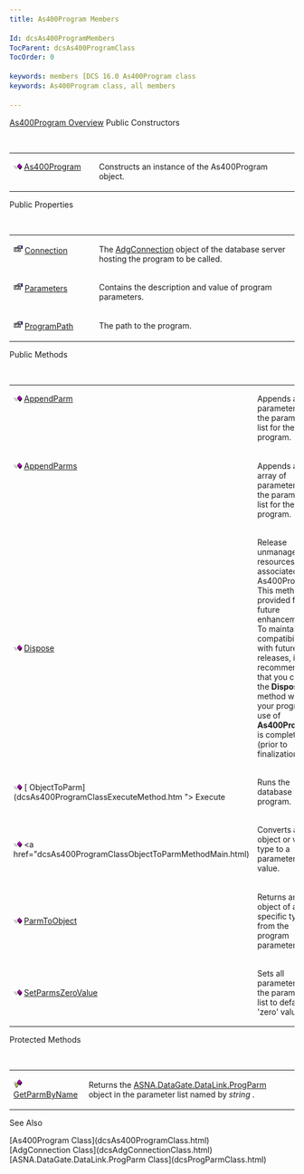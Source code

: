 ```yaml
---
title: As400Program Members

Id: dcsAs400ProgramMembers
TocParent: dcsAs400ProgramClass
TocOrder: 0

keywords: members [DCS 16.0 As400Program class
keywords: As400Program class, all members

---
```


[As400Program Overview](dcsAs400ProgramClass.html) 
Public Constructors

<br />

<table class="dtTABLE" id="table4" style="border-spacing: 0px" cellspacing="0" x-use-null-cells="x-use-null-cells">
          <colgroup span="1">
            <col span="1" style="WIDTH: 30%" />
            <col span="1" style="WIDTH: 70%" />
          </colgroup>
          <tr valign="top">
            <td colspan="1" rowspan="1">

<img height="11" alt="public property" src="Images/PUBLIC%20METHOD.GIF" width="15" border="0" x-maintain-ratio="TRUE" /> [ As400Program](dcsAs400ProgramClassAs400ProgramMethodMain.html) 
</td>
            <td colspan="1" rowspan="1">

Constructs an instance of the As400Program object.
</td>
          </tr>
</table>

Public Properties

<br />

<table class="dtTABLE" id="Table5" style="border-spacing: 0px" cellspacing="0" x-use-null-cells="x-use-null-cells">
          <colgroup span="1">
            <col span="1" style="WIDTH: 30%" />
            <col span="1" style="WIDTH: 70%" />
          </colgroup>
          <tr valign="top">
            <td colspan="1" rowspan="1" style="height: 47px">

<img height="16" alt="public property" src="Images/property.bmp" width="16" border="0" /> [ Connection](dcsAs400ProgramClassConnectionProperty.html) 
</td>
            <td colspan="1" rowspan="1" style="height: 47px">

The [AdgConnection](dcsAdgConnectionClass.html) object of the database server hosting the program to be called.
</td>
          </tr>
          <tr valign="top">
            <td colspan="1" rowspan="1">

<img height="16" alt="public property" src="Images/property.bmp" width="16" border="0" /> [ Parameters](dcsAs400ProgramClassParametersProperty.html) 
</td>
            <td colspan="1" rowspan="1">

Contains the description and value of program parameters.
</td>
          </tr>
          <tr>
            <td colspan="1" rowspan="1">

<img height="16" alt="public property" src="Images/property.bmp" width="16" border="0" /> [ ProgramPath](dcsAs400ProgramClassProgramPathProperty.html) 
</td>
            <td colspan="1" rowspan="1">

The path to the program.
</td>
          </tr>
</table>

Public Methods

<br />

<table class="dtTABLE" id="table2" style="border-spacing: 0px" cellspacing="0" x-use-null-cells="x-use-null-cells">
          <colgroup span="1">
            <col span="1" style="WIDTH: 20%" />
            <col span="1" style="WIDTH: 70%" />
          </colgroup>
          <tr valign="top">
            <td colspan="1" rowspan="1">

<img height="11" alt="public property" src="Images/PUBLIC%20METHOD.GIF" width="15" border="0" x-maintain-ratio="TRUE" /> [ AppendParm](dcsAs400ProgramClassAppendParmMethod.html) 
</td>
            <td colspan="1" rowspan="1">

Appends a parameter to the parameter list for the program. 
</td>
          </tr>
          <tr valign="top">
            <td colspan="1" rowspan="1">

<img height="11" alt="public property" src="Images/PUBLIC%20METHOD.GIF" width="15" border="0" x-maintain-ratio="TRUE" /> [ AppendParms](dcsAs400ProgramClassAppendParmsMethod.html) 
</td>
            <td colspan="1" rowspan="1">

Appends an array of parameters to the parameter list for the program. 
</td>
          </tr>
          <tr>
            <td colspan="1" rowspan="1">

<img height="11" alt="public property" src="Images/PUBLIC%20METHOD.GIF" width="15" border="0" x-maintain-ratio="TRUE" /> [ Dispose](dcsAs400ProgramClassDisposeMethod.html) 
</td>
            <td colspan="1" rowspan="1">

Release unmanaged resources associated with As400Program. This method is provided for future enhancements. To maintain compatibility with future DCS releases, it is recommended that you call the **Dispose** method when your program’s use of **As400Program** is complete (prior to finalization).
</td>
          </tr>
          <tr>
            <td colspan="1" rowspan="1">

<img height="11" alt="public property" src="Images/PUBLIC%20METHOD.GIF" width="15" border="0" x-maintain-ratio="TRUE" /> [ ObjectToParm](dcsAs400ProgramClassExecuteMethod.htm "> Execute</a> 
</td>
            <td colspan="1" rowspan="1">

Runs the database program.
</td>
          </tr>
          <tr>
            <td colspan="1" rowspan="1">

<img height="11" alt="public property" src="Images/PUBLIC%20METHOD.GIF" width="15" border="0" x-maintain-ratio="TRUE" /> <a href="dcsAs400ProgramClassObjectToParmMethodMain.html) 
</td>
            <td colspan="1" rowspan="1">

Converts an object or value type to a parameter list value. 
</td>
          </tr>
          <tr>
            <td colspan="1" rowspan="1">

<img height="11" alt="public property" src="Images/PUBLIC%20METHOD.GIF" width="15" border="0" x-maintain-ratio="TRUE" /> [ ParmToObject](dcsAs400ProgramClassParmToObjectMethodMain.html) 
</td>
            <td colspan="1" rowspan="1">

Returns an object of a specific type from the program parameter list.
</td>
          </tr>
          <tr>
            <td colspan="1" rowspan="1">

<img height="11" alt="public property" src="Images/PUBLIC%20METHOD.GIF" width="15" border="0" x-maintain-ratio="TRUE" /> [ SetParmsZeroValue](dcsAs400ProgramClassSetParmsZeroValueMethod.html) 
</td>
            <td colspan="1" rowspan="1">

Sets all parameters in the parameter list to default 'zero' values.
</td>
          </tr>
</table>

Protected Methods

<br />

<table class="dtTABLE" id="table3" style="border-spacing: 0px" cellspacing="0" x-use-null-cells="x-use-null-cells">
          <colgroup span="1">
            <col span="1" style="WIDTH: 20%" />
            <col span="1" style="WIDTH: 70%" />
          </colgroup>
          <tr>
            <td colspan="1" rowspan="1">

<img height="15" alt="public property" src="Images/protectedmethod.gif" width="15" border="0" x-maintain-ratio="TRUE" /> [ GetParmByName](dcsAs400ProgramClassGetParmByNameMethod.html) 
</td>
            <td colspan="1" rowspan="1">

Returns the [ASNA.DataGate.DataLink.ProgParm](dcsProgParmClass.html) object in the parameter list named by *string* .
</td>
          </tr>
</table>

See Also

<dl />
      [As400Program Class](dcsAs400ProgramClass.html)
      <br />
      [AdgConnection Class](dcsAdgConnectionClass.html)
      <br />
      [ASNA.DataGate.DataLink.ProgParm Class](dcsProgParmClass.html)

